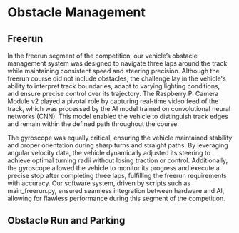 # Obstacle Management

## Freerun 
In the freerun segment of the competition, our vehicle’s obstacle management system was designed to navigate three laps around the track while maintaining consistent speed and steering precision. Although the freerun course did not include obstacles, the challenge lay in the vehicle's ability to interpret track boundaries, adapt to varying lighting conditions, and ensure precise control over its trajectory. The Raspberry Pi Camera Module v2 played a pivotal role by capturing real-time video feed of the track, which was processed by the AI model trained on convolutional neural networks (CNN). This model enabled the vehicle to distinguish track edges and remain within the defined path throughout the course.

The gyroscope was equally critical, ensuring the vehicle maintained stability and proper orientation during sharp turns and straight paths. By leveraging angular velocity data, the vehicle dynamically adjusted its steering to achieve optimal turning radii without losing traction or control. Additionally, the gyroscope allowed the vehicle to monitor its progress and execute a precise stop after completing three laps, fulfilling the freerun requirements with accuracy. Our software system, driven by scripts such as main_freerun.py, ensured seamless integration between hardware and AI, allowing for flawless performance during this segment of the competition.

## Obstacle Run and Parking






